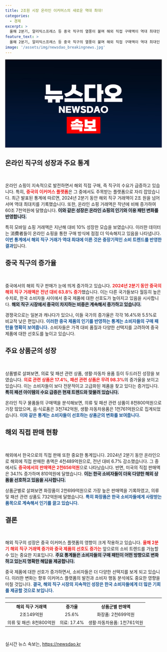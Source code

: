 ```yaml
---
title: 2조원 시장 온라인 이커머스의 새로운 역대 최대!
categories:
  - 경제
excerpt: >
  올해 2분기, 알리익스프레스 등 중국 직구의 열풍이 불며 해외 직접 구매액이 역대 최대인 2조원을 돌파했습니다! 특히 패션과 의료 상품의 증가세가 눈에 띄어, 온라인 쇼핑의 새로운 트렌드를 이끌고 있습니다.
feature_text: >
  올해 2분기, 알리익스프레스 등 중국 직구의 열풍이 불며 해외 직접 구매액이 역대 최대인 2조원을 돌파했습니다! 특히 패션과 의료 상품의 증가세가 눈에 띄어, 온라인 쇼핑의 새로운 트렌드를 이끌고 있습니다.
image: '/assets/img/newsdao_breakingnews.jpg'
---
```


<p><img src="/assets/img/newsdao_breakingnews.jpg" alt="implanttips 속보" /></p>

<h2 data-ke-size="size26">온라인 직구의 성장과 주요 통계</h2>

<p data-ke-size="size16">&nbsp;</p>

<p>온라인 쇼핑이 지속적으로 발전하면서 해외 직접 구매, 즉 직구의 수요가 급증하고 있습니다. 특히, <b><span style="color: #ee2323;">중국의 이커머스 플랫폼</span></b>은 그 중에서도 주목받는 플랫폼으로 자리 잡았습니다. 최근 발표된 통계에 따르면, 2024년 2분기 동안 해외 직구 거래액이 2조 원을 넘어서며 역대 최대치를 기록했습니다. 또한, 온라인 쇼핑 거래액은 작년에 비해 증가하여 60조 7천억원에 달했습니다. <b><span style="background-color: #21538527;">이와 같은 성장은 온라인 쇼핑의 인기와 이용 패턴 변화를 반영합니다.</span></b>  </p>

<p>특히 모바일 쇼핑 거래액은 지난해 대비 10% 성장한 모습을 보였습니다. 이러한 데이터는 消費者들이 온라인 쇼핑을 통한 구매 방식에 점점 더 익숙해지고 있음을 나타냅니다. <b><span style="color: #1a5490;">이번 통계에서 해외 직구 거래가 역대 최대에 이른 것은 중장기적인 소비 트렌드를 반영한 결과</span></b>입니다.</p>

<h2 data-ke-size="size26">중국 직구의 증가율</h2>

<p data-ke-size="size16">&nbsp;</p>

<p>중국에서의 해외 직구 판매가 눈에 띄게 증가하고 있습니다. <b><span style="color: #ee2323;">2024년 2분기 동안 중국의 해외 직구 거래액은 전년 대비 63.8% 증가</span></b>했습니다. 이는 다른 국가들보다 월등히 높은 수치로, 한국 소비자들 사이에서 중국 제품에 대한 선호도가 높아지고 있음을 시사합니다. <b><span style="background-color: #21538527;">해외 직구 시장에서 중국이 차지하는 비중은 계속해서 증가하고 있습니다.</span></b></p>

<p>경쟁국으로는 일본과 캐나다가 있으나, 이들 국가의 증가율은 각각 16.4%와 5.5%로 비교적 낮은 편입니다. <b><span style="color: #1a5490;">이러한 중국 제품의 인기를 반영하는 통계는 소비자들의 구매 패턴을 명확히 보여줍니다.</span></b> 소비자들은 가격 대비 품질과 다양한 선택지를 고려하여 중국 제품에 대한 선호도를 높이고 있습니다.</p>

<h2 data-ke-size="size26">주요 상품군의 성장</h2>

<p data-ke-size="size16">&nbsp;</p>

<p>상품별로 살펴보면, 의료 및 패션 관련 상품, 생활·자동차 용품 등이 두드러진 성장을 보였습니다. <b><span style="color: #ee2323;">의료 관련 상품은 17.4%</span></b>, <b><span style="color: #ee2323;">패션 관련 상품은 무려 98.3%</span></b>의 증가율을 보이고 있습니다. 이는 소비자들이 보다 전문적이고 고급화된 제품을 찾고 있다는 증거입니다. <b><span style="background-color: #21538527;">특히 패션 아이템의 수요 급증은 현재 트렌드와 맞물려 있습니다.</span></b> </p>

<p>온라인 직구 물품들의 구매액을 분석해보면, 의류 및 패션 관련 상품이 8천800억원으로 가장 많았으며, 음·식료품은 3천742억원, 생활·자동차용품은 1천761억원으로 집계되었습니다. <b><span style="color: #1a5490;">이와 같은 통계는 소비자들이 선호하는 상품군의 변화를 보여줍니다.</span></b>  </p>

<h2 data-ke-size="size26">해외 직접 판매 현황</h2>

<p data-ke-size="size16">&nbsp;</p>

<p>해외에서 한국으로의 직접 판매 또한 중요한 통계입니다. 2024년 2분기 동안 온라인으로 해외에 직접 판매한 총액은 4천489억원으로, 전년 대비 6.7% 감소했습니다. 그 중에서도 <b><span style="color: #ee2323;">중국에서의 판매액은 2천656억원</span></b>으로 나타났습니다. 반면, 미국의 직접 판매액은 34.1% 증가하며 810억원에 달했습니다. <b><span style="background-color: #21538527;">이는 한국 소비자들이 더욱 다양한 해외 상품을 선호하고 있음을 시사합니다.</span></b></p>

<p>상품군별로 살펴보면 화장품이 2천699억원으로 가장 높은 판매액을 기록하였고, 의류 및 패션 관련 상품도 732억원에 달했습니다. <b><span style="color: #1a5490;">특히 화장품은 한국 소비자들에게 사랑받는 품목으로 계속해서 인기를 끌고 있습니다.</span></b>  </p>

<h2 data-ke-size="size26">결론</h2>

<p data-ke-size="size16">&nbsp;</p>

<p>해외 직구의 성장은 중국 이커머스 플랫폼의 영향이 크게 작용하고 있습니다. <b><span style="color: #ee2323;">올해 2분기 해외 직구 거래액 증가와 중국 제품의 선호도 증가는</span></b> 앞으로의 소비 트렌드를 가늠할 수 있는 중요한 지표입니다. <b><span style="background-color: #21538527;">주요 통계들은 소비자들의 구매 패턴이 어떤 방향으로 변화하고 있는지 명확한 해답을 제공합니다.</span></b>  </p>

<p>중국 제품에 대한 선호가 증가하면서, 소비자들은 더 다양한 선택지를 보게 되고 있습니다. 이러한 변화는 향후 이커머스 플랫폼의 발전과 소비자 행동 분석에도 중요한 영향을 미칠 것입니다. <b><span style="color: #1a5490;">결국, 해외 직구 시장의 지속적인 성장은 한국 소비자들에게 더 많은 기회를 제공할 것으로 보입니다.</span></b>  </p>

<hr>

<table style="width: 100%; border-collapse: collapse;">
<tr>
<td style="text-align: center; height: 17px;"><b>해외 직구 거래액</b></td>
<td style="text-align: center; height: 17px;"><b>증가율</b></td>
<td style="text-align: center; height: 17px;"><b>상품군별 판매액</b></td>
</tr>
<tr>
<td style="text-align: center; height: 17px;">2조149억원</td>
<td style="text-align: center; height: 17px;">25.6%</td>
<td style="text-align: center; height: 17px;">화장품: 2천699억원</td>
</tr>
<tr>
<td style="text-align: center; height: 17px;">의류 및 패션: 8천800억원</td>
<td style="text-align: center; height: 17px;">의료: 17.4%</td>
<td style="text-align: center; height: 17px;">생활·자동차용품: 1천761억원</td>
</tr>
</table>  

<p data-ke-size="size16">&nbsp;</p>
실시간 뉴스 속보는, <a href="https://newsdao.kr" rel="dofollow">https://newsdao.kr</a>


